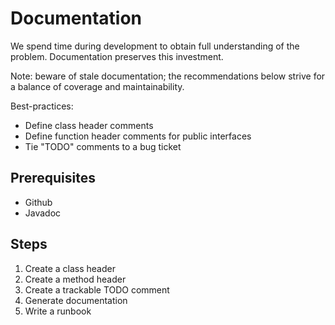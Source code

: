 # Documentation

We spend time during development to obtain full understanding of the problem. Documentation preserves this investment.

Note: beware of stale documentation; the recommendations below strive for a balance of coverage and maintainability.

Best-practices:
* Define class header comments
* Define function header comments for public interfaces
* Tie "TODO" comments to a bug ticket

## Prerequisites

* Github
* Javadoc

## Steps

1. Create a class header
1. Create a method header
1. Create a trackable TODO comment
1. Generate documentation
1. Write a runbook
